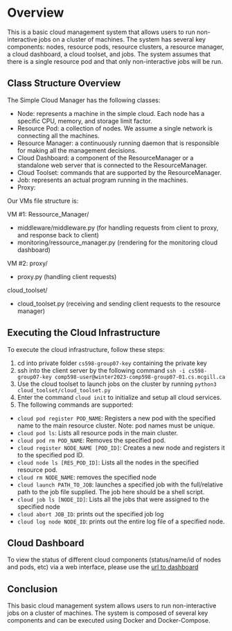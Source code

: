 
# Overview
This is a basic cloud management system that allows users to run non-interactive jobs on a cluster of machines. The system has several key components: nodes, resource pods, resource clusters, a resource manager, a cloud dashboard, a cloud toolset, and jobs. The system assumes that there is a single resource pod and that only non-interactive jobs will be run.

## Class Structure Overview
The Simple Cloud Manager has the following classes:

* Node: represents a machine in the simple cloud. Each node has a specific CPU, memory, and storage limit factor.
* Resource Pod: a collection of nodes. We assume a single network is connecting all the machines.
* Resource Manager: a continuously running daemon that is responsible for making all the management decisions.
* Cloud Dashboard: a component of the ResourceManager or a standalone web server that is connected to the ResourceManager.
* Cloud Toolset: commands that are supported by the ResourceManager.
* Job: represents an actual program running in the machines.
* Proxy: 

Our VMs file structure is: 

VM #1: Ressource_Manager/
* middleware/middleware.py (for handling requests from client to proxy, and response back to client)
* monitoring/ressource_manager.py (rendering for the monitoring cloud dashboard)

VM #2: 
proxy/
* proxy.py (handling client requests)

cloud_toolset/
* cloud_toolset.py (receiving and sending client requests to the resource manager)

## Executing the Cloud Infrastructure
To execute the cloud infrastructure, follow these steps:

1. cd into private folder `cs598-group07-key` containing the private key
2. ssh into the client server by the following command `ssh -i cs598-group07-key comp598-user@winter2023-comp598-group07-01.cs.mcgill.ca`
3. Use the cloud toolset to launch jobs on the cluster by running `python3 cloud_toolset/cloud_toolset.py`
4. Enter the command `cloud init` to initialize and setup all cloud services. 
5. The following commands are supported:
* `cloud pod register POD_NAME`: Registers a new pod with the specified name to the main resource cluster. Note: pod names must be unique.
* `cloud pod ls`: Lists all resource pods in the main cluster. 
* `cloud pod rm POD_NAME`: Removes the specified pod.
* `cloud register NODE_NAME [POD_ID]`: Creates a new node and registers it to the specified pod ID.
* `cloud node ls [RES_POD_ID]`: Lists all the nodes in the specified resource pod.
* `cloud rm NODE_NAME`: removes the specified node
* `cloud launch PATH_TO_JOB`: launches a specified job with the full/relative path to the job file supplied. The job here should be a shell script.
* `cloud job ls [NODE_ID]`: Lists all the jobs that were assigned to the specified node
* `cloud abort JOB_ID`: prints out the specified job log
* `cloud log node NODE_ID`: prints out the entire log file of a specified node.

## Cloud Dashboard
To view the status of different cloud components (status/name/id of nodes and pods, etc) via a web interface, please use the [url to dashboard](https://winter2023-comp598-group07-02.cs.mcgill.ca/)

## Conclusion
This basic cloud management system allows users to run non-interactive jobs on a cluster of machines. The system is composed of several key components and can be executed using Docker and Docker-Compose.
